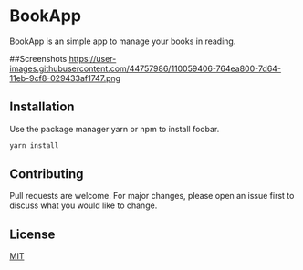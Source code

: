# BookApp
BookApp is an simple app to manage your books in reading.

##Screenshots
https://user-images.githubusercontent.com/44757986/110059406-764ea800-7d64-11eb-9cf8-029433af1747.png

## Installation

Use the package manager yarn or npm to install foobar.
  
```js
yarn install
```

## Contributing
Pull requests are welcome. For major changes, please open an issue first to discuss what you would like to change.

## License
[MIT](https://choosealicense.com/licenses/mit/)
